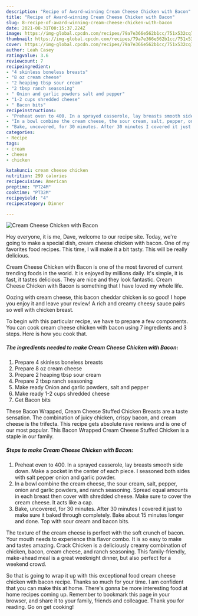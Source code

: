 ```yaml
---
description: "Recipe of Award-winning Cream Cheese Chicken with Bacon"
title: "Recipe of Award-winning Cream Cheese Chicken with Bacon"
slug: 8-recipe-of-award-winning-cream-cheese-chicken-with-bacon
date: 2021-08-31T00:15:37.224Z
image: https://img-global.cpcdn.com/recipes/79a7e366e562b1cc/751x532cq70/cream-cheese-chicken-with-bacon-recipe-main-photo.jpg
thumbnail: https://img-global.cpcdn.com/recipes/79a7e366e562b1cc/751x532cq70/cream-cheese-chicken-with-bacon-recipe-main-photo.jpg
cover: https://img-global.cpcdn.com/recipes/79a7e366e562b1cc/751x532cq70/cream-cheese-chicken-with-bacon-recipe-main-photo.jpg
author: Leah Casey
ratingvalue: 3.6
reviewcount: 7
recipeingredient:
- "4 skinless boneless breasts"
- "8 oz cream cheese"
- "2 heaping tbsp sour cream"
- "2 tbsp ranch seasoning"
- " Onion and garlic powders salt and pepper"
- "1-2 cups shredded cheese"
- " Bacon bits"
recipeinstructions:
- "Preheat oven to 400. In a sprayed casserole, lay breasts smooth side down. Make a pocket in the center of each piece. I seasoned both sides with salt pepper onion and garlic powder."
- "In a bowl combine the cream cheese, the sour cream, salt, pepper, onion and garlic powders, and ranch seasoning. Spread equal amounts in each breast then cover with shredded cheese. Make sure to cover the cream cheese. It acts like a cap."
- "Bake, uncovered, for 30 minutes. After 30 minutes I covered it just to make sure it baked through completely. Bake about 15 minutes longer and done. Top with sour cream and bacon bits."
categories:
- Recipe
tags:
- cream
- cheese
- chicken

katakunci: cream cheese chicken 
nutrition: 299 calories
recipecuisine: American
preptime: "PT24M"
cooktime: "PT32M"
recipeyield: "4"
recipecategory: Dinner

---
```



![Cream Cheese Chicken with Bacon](https://img-global.cpcdn.com/recipes/79a7e366e562b1cc/751x532cq70/cream-cheese-chicken-with-bacon-recipe-main-photo.jpg)

Hey everyone, it is me, Dave, welcome to our recipe site. Today, we're going to make a special dish, cream cheese chicken with bacon. One of my favorites food recipes. This time, I will make it a bit tasty. This will be really delicious.

Cream Cheese Chicken with Bacon is one of the most favored of current trending foods in the world. It is enjoyed by millions daily. It's simple, it is fast, it tastes delicious. They are nice and they look fantastic. Cream Cheese Chicken with Bacon is something that I have loved my whole life.

Oozing with cream cheese, this bacon cheddar chicken is so good! I hope you enjoy it and leave your review! A rich and creamy cheesy sauce pairs so well with chicken breast.


To begin with this particular recipe, we have to prepare a few components. You can cook cream cheese chicken with bacon using 7 ingredients and 3 steps. Here is how you cook that.

<!--inarticleads1-->

##### The ingredients needed to make Cream Cheese Chicken with Bacon:

1. Prepare 4 skinless boneless breasts
1. Prepare 8 oz cream cheese
1. Prepare 2 heaping tbsp sour cream
1. Prepare 2 tbsp ranch seasoning
1. Make ready  Onion and garlic powders, salt and pepper
1. Make ready 1-2 cups shredded cheese
1. Get  Bacon bits


These Bacon Wrapped, Cream Cheese Stuffed Chicken Breasts are a taste sensation. The combination of juicy chicken, crispy bacon, and cream cheese is the trifecta. This recipe gets absolute rave reviews and is one of our most popular. This Bacon Wrapped Cream Cheese Stuffed Chicken is a staple in our family. 

<!--inarticleads2-->

##### Steps to make Cream Cheese Chicken with Bacon:

1. Preheat oven to 400. In a sprayed casserole, lay breasts smooth side down. Make a pocket in the center of each piece. I seasoned both sides with salt pepper onion and garlic powder.
1. In a bowl combine the cream cheese, the sour cream, salt, pepper, onion and garlic powders, and ranch seasoning. Spread equal amounts in each breast then cover with shredded cheese. Make sure to cover the cream cheese. It acts like a cap.
1. Bake, uncovered, for 30 minutes. After 30 minutes I covered it just to make sure it baked through completely. Bake about 15 minutes longer and done. Top with sour cream and bacon bits.


The texture of the cream cheese is perfect with the soft crunch of bacon. Your mouth needs to experience this flavor combo. It is so easy to make and tastes amazing. Crack Chicken is a deliciously creamy combination of chicken, bacon, cream cheese, and ranch seasoning. This family-friendly, make-ahead meal is a great weeknight dinner, but also perfect for a weekend crowd. 

So that is going to wrap it up with this exceptional food cream cheese chicken with bacon recipe. Thanks so much for your time. I am confident that you can make this at home. There's gonna be more interesting food at home recipes coming up. Remember to bookmark this page in your browser, and share it to your family, friends and colleague. Thank you for reading. Go on get cooking!
